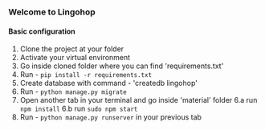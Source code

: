 ### Welcome to Lingohop


#### Basic configuration

1. Clone the project at your folder
2. Activate your virtual environment
3. Go inside cloned folder where you can find 'requirements.txt'
4. Run - `pip install -r requirements.txt`
5. Create database with command - 'createdb lingohop'
5. Run - `python manage.py migrate`
6. Open another tab in your terminal and go inside 'material' folder
	6.a run `npm install`
	6.b run `sudo npm start` 
6. Run - `python manage.py runserver` in your previous tab
